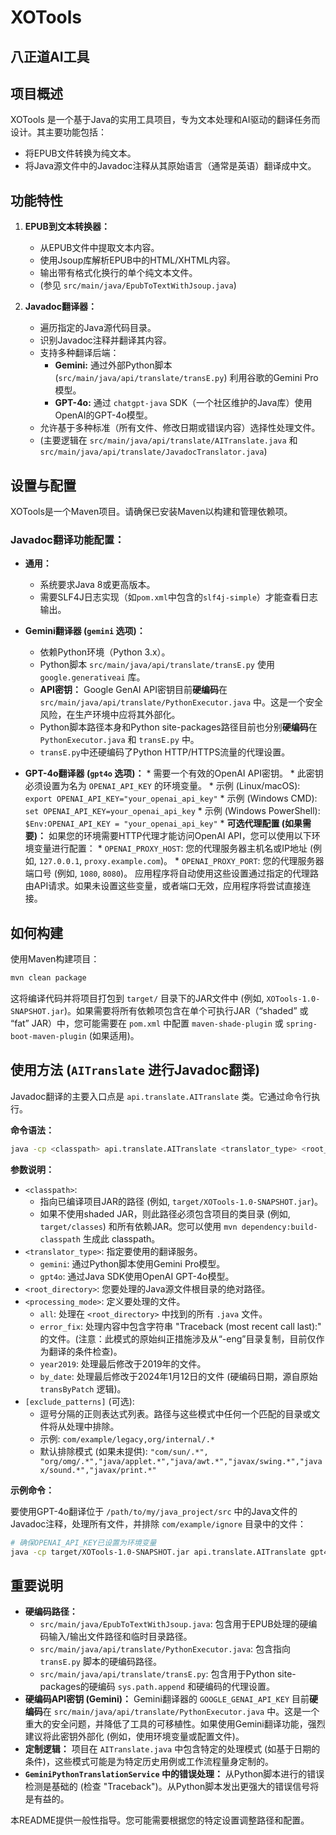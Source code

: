 # XOTools
## 八正道AI工具

## 项目概述

XOTools 是一个基于Java的实用工具项目，专为文本处理和AI驱动的翻译任务而设计。其主要功能包括：
*   将EPUB文件转换为纯文本。
*   将Java源文件中的Javadoc注释从其原始语言（通常是英语）翻译成中文。

## 功能特性

1.  **EPUB到文本转换器：**
    *   从EPUB文件中提取文本内容。
    *   使用Jsoup库解析EPUB中的HTML/XHTML内容。
    *   输出带有格式化换行的单个纯文本文件。
    *   (参见 `src/main/java/EpubToTextWithJsoup.java`)

2.  **Javadoc翻译器：**
    *   遍历指定的Java源代码目录。
    *   识别Javadoc注释并翻译其内容。
    *   支持多种翻译后端：
        *   **Gemini:** 通过外部Python脚本 (`src/main/java/api/translate/transE.py`) 利用谷歌的Gemini Pro模型。
        *   **GPT-4o:** 通过 `chatgpt-java` SDK（一个社区维护的Java库）使用OpenAI的GPT-4o模型。
    *   允许基于多种标准（所有文件、修改日期或错误内容）选择性处理文件。
    *   (主要逻辑在 `src/main/java/api/translate/AITranslate.java` 和 `src/main/java/api/translate/JavadocTranslator.java`)

## 设置与配置

XOTools是一个Maven项目。请确保已安装Maven以构建和管理依赖项。

### Javadoc翻译功能配置：

*   **通用：**
    *   系统要求Java 8或更高版本。
    *   需要SLF4J日志实现（如`pom.xml`中包含的`slf4j-simple`）才能查看日志输出。

*   **Gemini翻译器 (`gemini` 选项)：**
    *   依赖Python环境（Python 3.x）。
    *   Python脚本 `src/main/java/api/translate/transE.py` 使用 `google.generativeai` 库。
    *   **API密钥：** Google GenAI API密钥目前**硬编码**在 `src/main/java/api/translate/PythonExecutor.java` 中。这是一个安全风险，在生产环境中应将其外部化。
    *   Python脚本路径本身和Python site-packages路径目前也分别**硬编码**在 `PythonExecutor.java` 和 `transE.py` 中。
    *   `transE.py`中还硬编码了Python HTTP/HTTPS流量的代理设置。

*   **GPT-4o翻译器 (`gpt4o` 选项)：**
        *   需要一个有效的OpenAI API密钥。
        *   此密钥必须设置为名为 `OPENAI_API_KEY` 的环境变量。
            *   示例 (Linux/macOS): `export OPENAI_API_KEY="your_openai_api_key"`
            *   示例 (Windows CMD): `set OPENAI_API_KEY=your_openai_api_key`
            *   示例 (Windows PowerShell): `$Env:OPENAI_API_KEY = "your_openai_api_key"`
        *   **可选代理配置 (如果需要)：**
            如果您的环境需要HTTP代理才能访问OpenAI API，您可以使用以下环境变量进行配置：
            *   `OPENAI_PROXY_HOST`: 您的代理服务器主机名或IP地址 (例如, `127.0.0.1`, `proxy.example.com`)。
            *   `OPENAI_PROXY_PORT`: 您的代理服务器端口号 (例如, `1080`, `8080`)。
            应用程序将自动使用这些设置通过指定的代理路由API请求。如果未设置这些变量，或者端口无效，应用程序将尝试直接连接。

## 如何构建

使用Maven构建项目：

```bash
mvn clean package
```
这将编译代码并将项目打包到 `target/` 目录下的JAR文件中 (例如, `XOTools-1.0-SNAPSHOT.jar`)。如果需要将所有依赖项包含在单个可执行JAR（“shaded” 或 “fat” JAR）中，您可能需要在 `pom.xml` 中配置 `maven-shade-plugin` 或 `spring-boot-maven-plugin` (如果适用)。

## 使用方法 (`AITranslate` 进行Javadoc翻译)

Javadoc翻译的主要入口点是 `api.translate.AITranslate` 类。它通过命令行执行。

**命令语法：**

```bash
java -cp <classpath> api.translate.AITranslate <translator_type> <root_directory> <processing_mode> [exclude_patterns]
```

**参数说明：**

*   `<classpath>`:
    *   指向已编译项目JAR的路径 (例如, `target/XOTools-1.0-SNAPSHOT.jar`)。
    *   如果不使用shaded JAR，则此路径必须包含项目的类目录 (例如, `target/classes`) 和所有依赖JAR。您可以使用 `mvn dependency:build-classpath` 生成此 classpath。
*   `<translator_type>`: 指定要使用的翻译服务。
    *   `gemini`: 通过Python脚本使用Gemini Pro模型。
    *   `gpt4o`: 通过Java SDK使用OpenAI GPT-4o模型。
*   `<root_directory>`: 您要处理的Java源文件根目录的绝对路径。
*   `<processing_mode>`: 定义要处理的文件。
    *   `all`: 处理在 `<root_directory>` 中找到的所有 `.java` 文件。
    *   `error_fix`: 处理内容中包含字符串 "Traceback (most recent call last):" 的文件。(注意：此模式的原始纠正措施涉及从“-eng”目录复制，目前仅作为翻译的条件检查)。
    *   `year2019`: 处理最后修改于2019年的文件。
    *   `by_date`: 处理最后修改于2024年1月12日的文件 (硬编码日期，源自原始 `transByPatch` 逻辑)。
*   `[exclude_patterns]` (可选):
    *   逗号分隔的正则表达式列表。路径与这些模式中任何一个匹配的目录或文件将从处理中排除。
    *   示例: `com/example/legacy,org/internal/.*`
    *   默认排除模式 (如果未提供): `"com/sun/.*", "org/omg/.*","java/applet.*","java/awt.*","javax/swing.*","javax/sound.*","javax/print.*"`

**示例命令：**

要使用GPT-4o翻译位于 `/path/to/my/java_project/src` 中的Java文件的Javadoc注释，处理所有文件，并排除 `com/example/ignore` 目录中的文件：

```bash
# 确保OPENAI_API_KEY已设置为环境变量
java -cp target/XOTools-1.0-SNAPSHOT.jar api.translate.AITranslate gpt4o /path/to/my/java_project/src all "com/example/ignore/.*"
```

## 重要说明

*   **硬编码路径：**
    *   `src/main/java/EpubToTextWithJsoup.java`: 包含用于EPUB处理的硬编码输入/输出文件路径和临时目录路径。
    *   `src/main/java/api/translate/PythonExecutor.java`: 包含指向 `transE.py` 脚本的硬编码路径。
    *   `src/main/java/api/translate/transE.py`: 包含用于Python site-packages的硬编码 `sys.path.append` 和硬编码的代理设置。
*   **硬编码API密钥 (Gemini)：** Gemini翻译器的 `GOOGLE_GENAI_API_KEY` 目前**硬编码**在 `src/main/java/api/translate/PythonExecutor.java` 中。这是一个重大的安全问题，并降低了工具的可移植性。如果使用Gemini翻译功能，强烈建议将此密钥外部化 (例如，使用环境变量或配置文件)。
*   **定制逻辑：** 项目在 `AITranslate.java` 中包含特定的处理模式 (如基于日期的条件)，这些模式可能是为特定历史用例或工作流程量身定制的。
*   **`GeminiPythonTranslationService` 中的错误处理：** 从Python脚本进行的错误检测是基础的 (检查 "Traceback")。从Python脚本发出更强大的错误信号将是有益的。

本README提供一般性指导。您可能需要根据您的特定设置调整路径和配置。
